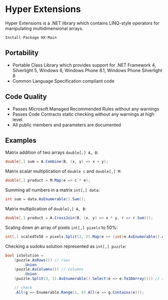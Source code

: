 # Hyper Extensions
Hyper Extensions is a .NET library which contains LINQ-style operators for manipulating multidimensional arrays.

```
Install-Package HX-Main
```

## Portability
 - Portable Class Library which provides support for .NET Framework 4, Silverlight 5, Windows 8, Windows Phone 8.1, Windows Phone Silverlight 8
 - Common Language Specification compliant code

## Code Quality
 - Passes Microsoft Managed Recommended Rules without any warnings
 - Passes Code Contracts static checking without any warnings at high level
 - All public members and parameters are documented

## Examples

Matrix addition of two arrays ```double[,] A, B```:
```C#
double[,] sum = A.Combine(B, (x, y) => x + y);
```

Matrix scalar multiplication of ```double c``` and ```double[,] M```:
```C#
double[,] product = M.Map(e => c * e);
```

Summing all numbers in a matrix ```int[,] data```:
```C#
int sum = data.AsEnumerable().Sum();
```

Matrix multiplication of ```double[,] A, B```:
```C#
double[,] product = A.CrossJoin(B, (x, y) => x * y, r => r.Sum());
```

Scaling down an array of pixels ```int[,] pixels``` to 50%:
```C#
int[,] scaledTo50 = pixels.Split(2, 2).Map(e => (int)e.AsEnumerable().Average());
```

Checking a sudoku solution represented as ```int[,] puzzle```:
```C#
bool isSolution =
	(puzzle.AsRows()) // rows
		.Union
	(puzzle.AsColumns()) // columns
		.Union
	(puzzle.Split(3, 3).AsEnumerable().Select(e => e.To1DArray())) // regions

	// check
	.All(g => Enumerable.Range(1, 9).All(e => g.Contains(e)));
```

